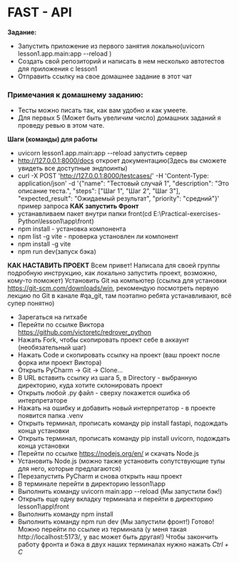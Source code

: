 # FAST - API
**Задание:**
- Запустить приложение из первого занятия локально(uvicorn lesson1.app.main:app --reload
)
- Создать свой репозиторий и написать в нем несколько автотестов для приложения с lesson1
- Отправить ссылку на свое домашнее задание в этот чат
### Примечания к домашнему заданию:
- Тесты можно писать так, как вам удобно и как умеете.
- Для первых 5 (Может быть увеличим число) домашних заданий я проведу ревью в этом чате. 

**Шаги (команды) для работы**
- uvicorn lesson1.app.main:app --reload запустить сервер
- http://127.0.0.1:8000/docs откроет документацию(Здесь вы сможете увидеть все доступные эндпоинты)
- curl -X POST 'http://127.0.0.1:8000/testcases/' -H 'Content-Type: application/json' -d '{"name": "Тестовый случай 1", "description": "Это описание теста.", "steps": ["Шаг 1", "Шаг 2", "Шаг 3"], "expected_result": "Ожидаемый результат", "priority": "средний"}'
пример запроса
**КАK запустить Фронт**
- устанавливаем пакет внутри папки front(cd E:\Practical-exercises-Python\lesson1\app\front)
- npm install - установка компонента
- npm list -g vite - проверка установлен ли компонент
- npm install -g vite
- npm run dev(запуск бэка)

**КАК НАСТАВИТЬ ПРОЕКТ**
Всем привет! Написала для своей группы подробную инструкцию, как локально запустить проект, возможно, кому-то поможет)
Установить Git на компьютер (ссылка для установки https://git-scm.com/downloads/win, рекомендую посмотреть первую лекцию по Git в канале #qa_git, там поэтапно ребята устанавливают, всё супер понятно)
- Зарегаться на гитхабе
- Перейти по ссылке Виктора https://github.com/victoretc/redrover_python
- Нажать Fork, чтобы скопировать проект себе в аккаунт (необязательный шаг)
- Нажать Code и скопировать ссылку на проект  (ваш проект после форка или проект Виктора)
- Открыть PyCharm -> Git -> Clone...
- В URL вставить ссылку из шага 5, в Directory - выбранную директорию, куда хотите склонировать проект
- Открыть любой .py файл - сверху покажется ошибка об интерпретаторе
- Нажать на ошибку и добавить новый интерпретатор - в проекте появится папка .venv
- Открыть терминал, прописать команду pip install fastapi, подождать конца установки
- Открыть терминал, прописать команду pip install uvicorn, подождать конца установки
- Перейти по ссылке https://nodejs.org/en/ и скачать Node.js
- Установить Node.js (можно также установить сопутствующие тулы для него, которые предлагаются)
- Перезапустить PyCharm и снова открыть наш проект
- В терминале перейти в директорию lesson1\app
- Выполнить команду uvicorn main:app --reload (Мы запустили бэк!)
- Открыть еще одну вкладку терминала и перейти в директорию lesson1\app\front
- Выполнить команду npm install
- Выполнить команду npm run dev (Мы запустили фронт!)
Готово! Можно перейти по ссылке из терминала (у меня такая http://localhost:5173/, у вас может быть другая!)
Чтобы закончить работу фронта и бэка в двух наших терминалах нужно нажать *Ctrl + C*
